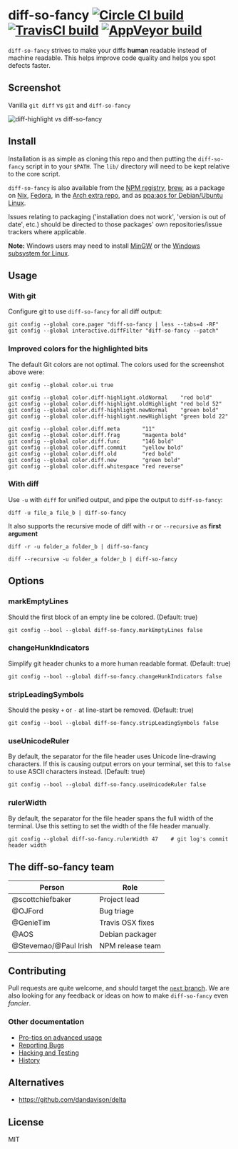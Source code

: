 # diff-so-fancy  [![Circle CI build](https://circleci.com/gh/so-fancy/diff-so-fancy.svg?style=shield)](https://circleci.com/gh/so-fancy/diff-so-fancy) [![TravisCI build](https://travis-ci.org/so-fancy/diff-so-fancy.svg?branch=master)](https://travis-ci.org/so-fancy/diff-so-fancy) [![AppVeyor build](https://ci.appveyor.com/api/projects/status/github/so-fancy/diff-so-fancy?branch=master&svg=true)](https://ci.appveyor.com/project/stevemao/diff-so-fancy/branch/master)

`diff-so-fancy` strives to make your diffs **human** readable instead of machine readable. This helps improve code quality and helps you spot defects faster.

## Screenshot

Vanilla `git diff` vs `git` and `diff-so-fancy`

![diff-highlight vs diff-so-fancy](diff-so-fancy.png)

## Install

Installation is as simple as cloning this repo and then putting the `diff-so-fancy` script in to your `$PATH`. The `lib/` directory will need to be kept relative to the core script.

`diff-so-fancy` is also available from the [NPM registry](https://www.npmjs.com/package/diff-so-fancy), [brew](https://formulae.brew.sh/formula/diff-so-fancy), as a package on [Nix](https://github.com/NixOS/nixpkgs/blob/master/pkgs/applications/version-management/diff-so-fancy/default.nix), [Fedora](https://packages.fedoraproject.org/pkgs/diff-so-fancy/diff-so-fancy/), in the [Arch extra repo](https://archlinux.org/packages/extra/any/diff-so-fancy/), and as [ppa:aos for Debian/Ubuntu Linux](https://github.com/aos/dsf-debian).

Issues relating to packaging ('installation does not work', 'version is out of date', etc.) should be directed to those packages' own repositories/issue trackers where applicable.

**Note:** Windows users may need to install [MinGW](https://sourceforge.net/projects/mingw/files/) or the [Windows subsystem for Linux](https://docs.microsoft.com/en-us/windows/wsl/install-win10).

## Usage

### With git

Configure git to use `diff-so-fancy` for all diff output:

```shell
git config --global core.pager "diff-so-fancy | less --tabs=4 -RF"
git config --global interactive.diffFilter "diff-so-fancy --patch"
```

### Improved colors for the highlighted bits

The default Git colors are not optimal. The colors used for the screenshot above were:

```shell
git config --global color.ui true

git config --global color.diff-highlight.oldNormal    "red bold"
git config --global color.diff-highlight.oldHighlight "red bold 52"
git config --global color.diff-highlight.newNormal    "green bold"
git config --global color.diff-highlight.newHighlight "green bold 22"

git config --global color.diff.meta       "11"
git config --global color.diff.frag       "magenta bold"
git config --global color.diff.func       "146 bold"
git config --global color.diff.commit     "yellow bold"
git config --global color.diff.old        "red bold"
git config --global color.diff.new        "green bold"
git config --global color.diff.whitespace "red reverse"
```

### With diff

Use `-u` with `diff` for unified output, and pipe the output to `diff-so-fancy`:

```shell
diff -u file_a file_b | diff-so-fancy
```

It also supports the recursive mode of diff with `-r` or `--recursive` as **first argument**

```shell
diff -r -u folder_a folder_b | diff-so-fancy
```

```shell
diff --recursive -u folder_a folder_b | diff-so-fancy
```
## Options

### markEmptyLines

Should the first block of an empty line be colored. (Default: true)

```shell
git config --bool --global diff-so-fancy.markEmptyLines false
```

### changeHunkIndicators

Simplify git header chunks to a more human readable format. (Default: true)

```shell
git config --bool --global diff-so-fancy.changeHunkIndicators false
```

### stripLeadingSymbols

Should the pesky `+` or `-` at line-start be removed. (Default: true)

```shell
git config --bool --global diff-so-fancy.stripLeadingSymbols false
```

### useUnicodeRuler

By default, the separator for the file header uses Unicode line-drawing characters. If this is causing output errors on your terminal, set this to `false` to use ASCII characters instead. (Default: true)

```shell
git config --bool --global diff-so-fancy.useUnicodeRuler false
```

### rulerWidth

By default, the separator for the file header spans the full width of the terminal. Use this setting to set the width of the file header manually.

```shell
git config --global diff-so-fancy.rulerWidth 47    # git log's commit header width
```

## The diff-so-fancy team

| Person                | Role             |
| --------------------- | ---------------- |
| @scottchiefbaker      | Project lead     |
| @OJFord               | Bug triage       |
| @GenieTim             | Travis OSX fixes |
| @AOS                  | Debian packager  |
| @Stevemao/@Paul Irish | NPM release team |

## Contributing

Pull requests are quite welcome, and should target the [`next` branch](https://github.com/so-fancy/diff-so-fancy/tree/next). We are also looking for any feedback or ideas on how to make `diff-so-fancy` even *fancier*.

### Other documentation

* [Pro-tips on advanced usage](pro-tips.md)
* [Reporting Bugs](reporting-bugs.md)
* [Hacking and Testing](hacking-and-testing.md)
* [History](history.md)

## Alternatives

* https://github.com/dandavison/delta

## License

MIT
